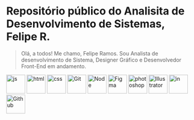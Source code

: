 # Repositório público do Analisita de Desenvolvimento de Sistemas, Felipe R.

> Olá, a todos! Me chamo, Felipe Ramos. Sou Analista de desenvolvimento de Sistema, Designer Gráfico e Desenvolvedor Front-End em andamento.

<a href="https://felipe0424.github.io/PortfolioDev/HTML/index.html"><img src="https://github.com/user-attachments/assets/3804386a-094d-42de-8a5d-f4dfb033ffba" alt="js" width="50"></a>
<a href="https://felipe0424.github.io/PortfolioDev/HTML/index.html"><img src="https://github.com/user-attachments/assets/b0cd55d7-f6f0-4cf9-a90d-db45c1832215" alt="html" width="50"></a>
<a href="https://felipe0424.github.io/PortfolioDev/HTML/index.html"><img src="../PortfolioDev/CSS/icons/css.png" alt="css" width="50"></a>
<a href="https://felipe0424.github.io/PortfolioDev/HTML/index.html"><img src="../PortfolioDev/CSS/icons/git.png" alt="Git" width="50"></a>
<a href="https://felipe0424.github.io/PortfolioDev/HTML/index.html"><img src="../PortfolioDev/CSS/icons/node-js.png" alt="Node" width="50"></a>
<a href="https://felipe0424.github.io/PortfolioDev/HTML/index.html"><img src="../PortfolioDev/CSS/icons/figma.png" alt="Figma" width="50"></a>
<a href="https://felipe0424.github.io/PortfolioDev/HTML/index.html"><img src="../PortfolioDev/CSS/icons/photoshop.png" alt="photoshop" width="50"></a>
<a href="https://felipe0424.github.io/PortfolioDev/HTML/index.html"><img src="../PortfolioDev/CSS/icons/illustrator.png" alt="Illustrator" width="50"></a>
<a href="https://felipe0424.github.io/PortfolioDev/HTML/index.html"><img src="../PortfolioDev/CSS/icons/linkedin.png" alt="in" width="50"></a>
<a href="https://felipe0424.github.io/PortfolioDev/HTML/index.html"><img src="../PortfolioDev/CSS/icons/github.png" alt="Github" width="50"></a>
